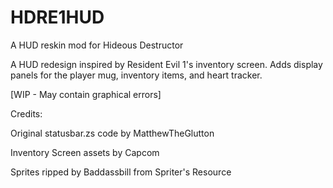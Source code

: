 # HDRE1HUD
A HUD reskin mod for Hideous Destructor

A HUD redesign inspired by Resident Evil 1's
inventory screen. Adds display panels for
the player mug, inventory items, and heart
tracker.

[WIP - May contain graphical errors]

Credits:

Original statusbar.zs code by MatthewTheGlutton

Inventory Screen assets by Capcom

Sprites ripped by Baddassbill 
from Spriter's Resource
